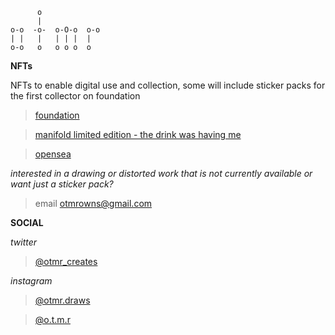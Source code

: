```
      o            
      |            
o-o  -o-  o-O-o  o-o 
| |   |   | | |  |   
o-o   o   o o o  o 
```
**NFTs**

NFTs to enable digital use and collection, some will include sticker packs for the first collector on foundation

> [foundation](https://foundation.app/@otmr)

> [manifold limited edition - the drink was having me](https://app.manifold.xyz/c/otmr)

> [opensea](https://opensea.io/otmr?tab=created)

*interested in a drawing or distorted work that is not currently available or want just a sticker pack?*

> email otmrowns@gmail.com

**SOCIAL**

*twitter* 
> [@otmr_creates](https://twitter.com/otmr_creates)

*instagram* 
> [@otmr.draws](https://www.instagram.com/otmr.draws)

> [@o.t.m.r](https://www.instagram.com/o.t.m.r)



